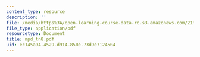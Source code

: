 ```yaml
---
content_type: resource
description: ''
file: /media/https%3A/open-learning-course-data-rc.s3.amazonaws.com/21m-735-technical-design-scenery-mechanisms-and-special-effects-spring-2004/ec145a944529d914850e73d9e7124504_mpd_tn8.pdf
file_type: application/pdf
resourcetype: Document
title: mpd_tn8.pdf
uid: ec145a94-4529-d914-850e-73d9e7124504
---
```

